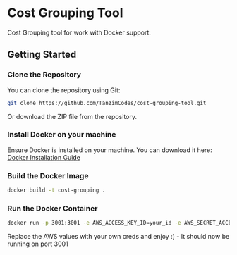 # Cost Grouping Tool
Cost Grouping tool for work with Docker support.

## Getting Started

### Clone the Repository

You can clone the repository using Git:
```sh
git clone https://github.com/TanzimCodes/cost-grouping-tool.git
```
Or download the ZIP file from the repository.

### Install Docker on your machine
Ensure Docker is installed on your machine. You can download it here:
[Docker Installation Guide](https://www.docker.com/)


### Build the Docker Image
```sh
docker build -t cost-grouping .
```

### Run the Docker Container
```sh
docker run -p 3001:3001 -e AWS_ACCESS_KEY_ID=your_id -e AWS_SECRET_ACCESS_KEY=your_secret_key -e AWS_DEFAULT_REGION=us-east-1 cost-grouping
```

Replace the AWS values with your own creds and enjoy :) - It should now be running on port 3001
